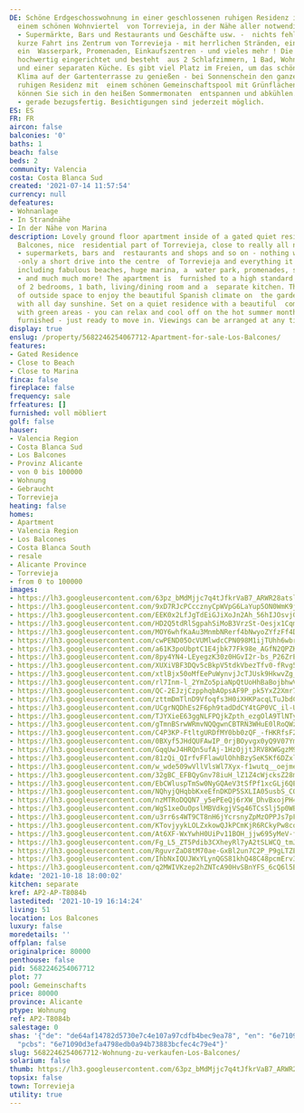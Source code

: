 ```yaml
---
DE: Schöne Erdgeschosswohnung in einer geschlossenen ruhigen Residenz in Los Balcones,
  einem schönen Wohnviertel  von Torrevieja, in der Nähe aller notwendigen Einrichtungen
  - Supermärkte, Bars und Restaurants und Geschäfte usw. -  nichts fehlt - nur eine
  kurze Fahrt ins Zentrum von Torrevieja - mit herrlichen Stränden, ein grosser Jachthafen,
  ein  Wasserpark, Promenaden, Einkaufszentren - und vieles mehr ! Die Wohnung ist
  hochwertig eingerichtet und besteht  aus 2 Schlafzimmern, 1 Bad, Wohn-/Esszimmer
  und einer separaten Küche. Es gibt viel Platz im Freien, um das schöne  spanische
  Klima auf der Gartenterrasse zu genießen - bei Sonnenschein den ganzen Tag. In einer
  ruhigen Residenz mit  einem schönen Gemeinschaftspool mit Grünflächen gelegen -
  können Sie sich in den heißen Sommermonaten  entspannen und abkühlen. Komplett möbliert
  - gerade bezugsfertig. Besichtigungen sind jederzeit möglich.
ES: ES
FR: FR
aircon: false
balconies: '0'
baths: 1
beach: false
beds: 2
community: Valencia
costa: Costa Blanca Sud
created: '2021-07-14 11:57:54'
currency: null
defeatures:
- Wohnanlage
- In Strandnähe
- In der Nähe von Marina
description: Lovely ground floor apartment inside of a gated quiet residence in Los
  Balcones, nice  residential part of Torrevieja, close to really all needed amenities
  - supermarkets, bars and  restaurants and shops and so on - nothing will be missed
  -only a short drive into the centre  of Torrevieja and everything it has to offer
  including fabulous beaches, huge marina, a  water park, promenades, shopping malls
  - and much much more! The apartment is  furnished to a high standard and consists
  of 2 bedrooms, 1 bath, living/dining room and a  separate kitchen. There is plenty
  of outside space to enjoy the beautiful Spanish climate on  the garden terrace -
  with all day sunshine. Set on a quiet residence with a beautiful  communal pool
  with green areas - you can relax and cool off on the hot summer months.  Comes fully
  furnished - just ready to move in. Viewings can be arranged at any time.
display: true
enslug: /property/5682246254067712-Apartment-for-sale-Los-Balcones/
features:
- Gated Residence
- Close to Beach
- Close to Marina
finca: false
fireplace: false
frequency: sale
frfeatures: []
furnished: voll möbliert
golf: false
hauser:
- Valencia Region
- Costa Blanca Sud
- Los Balcones
- Provinz Alicante
- von 0 bis 100000
- Wohnung
- Gebraucht
- Torrevieja
heating: false
homes:
- Apartment
- Valencia Region
- Los Balcones
- Costa Blanca South
- resale
- Alicante Province
- Torrevieja
- from 0 to 100000
images:
- https://lh3.googleusercontent.com/63pz_bMdMjjc7q4tJfkrVaB7_ARWR28atslxTQjVUz_Kg7BQnP3tog4gDkmH707f0HqBzR60zj_2IadCWc60EIHB9y5jDaZMHg=w640-rj-e30-l100
- https://lh3.googleusercontent.com/9xD7RJcPCccznyCpWVpG6LaYup5ON0WmK9j9RfkCOhPJC9bQtKeCzb108Fl0fb-UloRmFdLbe1E6u5KemJcK8o968jEW2GnG=w640-rj-e30-l100
- https://lh3.googleusercontent.com/EEK0x2LfJgTdEiGJiXoJn2Ah_56hIJOsvjGhu9o8WxpeOszes0cdrZdSs1bWqRW-g03orIeMmMX73Ir5AK2Y4NxPrEWMnvM=w640-rj-e30-l100
- https://lh3.googleusercontent.com/HD2Q5tdRlSgpahSiMoB3VrzSt-Oesjx1CqmxgmbRDKQ0hlxVMSTM39F6c88wg9_uk75g4gEZvllgr-G4VM342YP67ZuO7U4cYw=w640-rj-e30-l100
- https://lh3.googleusercontent.com/MOY6whfKaAu3MnmbNRerf4bNwyoZYfzFf4DJOymf5VBSUPltRCxXxoIRwujuOIS7NI-cPj0-JLSVEBAqwqm4iejhQ8nbenkfPQ=w640-rj-e30-l100
- https://lh3.googleusercontent.com/cwPEND05OcVUMlwdcCPN098M1ijTUhh6wbrgkZh4HIwuz5efS_5VPB7EXW--mS40AYBjlETgu-jE42hBeBjkp_QQbnXjCHScMQ=w640-rj-e30-l100
- https://lh3.googleusercontent.com/a61K3poUbptC1E4jbk77Fk98e_AGfN2QPZKLuwc3SmjV17n4jIXr2RZgHwzZzEexdquRWfpRUT8UXMxGS30wSZIw_7CZ0vj0ug=w640-rj-e30-l100
- https://lh3.googleusercontent.com/8py4YN4-LEyegzK30z0HGvI2r-bs_P26ZrEsYKFv8gheo1xt6kvzdAAzGa27SMxr-d5_hhXOddx5c_tEWLdFdAWhzTBiSFfQzQ=w640-rj-e30-l100
- https://lh3.googleusercontent.com/XUXiVBF3DQv5cBkpV5tdkVbezTfv0-fRvg57He5vs2FX9yT3It1yMccsaaJ61h_9MZUl8ZY2nYXREhiW-ZPqllYdg-jLSZcNtsw=w640-rj-e30-l100
- https://lh3.googleusercontent.com/xtlBjx50oMfEePuWynvjJcTJUsk9HkwvZg_YzpxVVsMVh4jpHZHa5_mn1SnRUQdrrv2aSQ1Su9A76Ti2-xjGWa3FK1OYkAMokD4=w640-rj-e30-l100
- https://lh3.googleusercontent.com/rl7Inm-l_2YmZo5piaNpQtUoHhBaBojbhwVDae97BXXXa5KLC5irvIKGk6a5ThGUgDCFJhpfNNHYhUtbqLkM3ffGR4ZVZUlhdQ=w640-rj-e30-l100
- https://lh3.googleusercontent.com/QC-2EJzjCzpphqbAOpsAF9P_pk5YxZ2Xmr7Vv0qgHfoAzKxF-w0RX_lTiiEJs5Un6RwgCEeZBtJxSzLt_o6zN2-wbxSrmelW=w640-rj-e30-l100
- https://lh3.googleusercontent.com/zttmDmTlnD9Vfoqfs3H0iXHKPacqLTuJbdCNwNrSlRReJ2UKOd_Pz4igpfv-s2MC2jxP3CkC7dO4kY9pyTyfCSOnsPm_JMlr7Q=w640-rj-e30-l100
- https://lh3.googleusercontent.com/UCgrNQDhEs2F6ph9tadDdCY4tGP0VC_il-Ub6HOug6n5sLxQmR9NMwkohonyNWVaK0OFEcRneVAggCO9AzSz9KPUsuTi3KXlNGc=w640-rj-e30-l100
- https://lh3.googleusercontent.com/TJYXieE63ggNLFPQjkZpth_ezgOlA9TlNTywW9HPky1ytGd5Kt3LvQ0H7N3uXIiFyhgMVh0jHU1vfjIdDsqr7Afb_ckEoolv9A=w640-rj-e30-l100
- https://lh3.googleusercontent.com/gTmnBSrwWRmvNQQgwnCBTRN3WHuE0lRoQWzN7Iysl9GreCfQZI_E8mI8U1QlVt7WPF5h8o0m2Dk-nSvvuWuK9BOvlwU9ZMlmyg=w640-rj-e30-l100
- https://lh3.googleusercontent.com/C4P3KP-FtltgURDfMY0bb0zQF_-fHKRfsF2EcTc5Cbwbd1WhRCezdNaMAM0YAtP9_Ta9XD9mOBuFv-Mq9IWzTH9COQyOTXTBfg=w640-rj-e30-l100
- https://lh3.googleusercontent.com/0BXyf5JHdQUFAwIP_0rjBOyvgx0yQ9V07Ym8AohE4BLAQTd0GKnkXMnj0b-a4ZctiT6zkjdUaBMmPq3IQBCz8m1IOhXFh3oAhA=w640-rj-e30-l100
- https://lh3.googleusercontent.com/GqqUwJ4HRQn5ufAj-1HzOjjtJRV8KWGgzM9AowE-tzvK9Ak6gfi13j9UqJiXAThtgzfOEpsD-zQ0aYj63BziJdbKHDc-G5h4iQ=w640-rj-e30-l100
- https://lh3.googleusercontent.com/81zQi_QIrfvFFlawUlOhhBzySeK5Kf6DZxlLNkDoRjWyAhd6q98kWqGb7etHIqDgjkxQQ4ZbPot3bT9GsMOXTKBPQ6oLcQjFqw=w640-rj-e30-l100
- https://lh3.googleusercontent.com/w_wde509wVllVlsWl7Xyx-f1wutq__oejmeboZgVVhm2zBsahei7PwHRaTrTiJjPCeS9zGI-k4MgDcq6r9b0laWVkdLGwj6i8FY=w640-rj-e30-l100
- https://lh3.googleusercontent.com/32gBC_EFBQyGnv78iuH_lZ1Z4cWjcksZ28mgNqHCGGxpgdEth1f66Rak_8GlVM44Gs9dySgNdHE7NoURYheQQ_tPbx38RRlRlA=w640-rj-e30-l100
- https://lh3.googleusercontent.com/EbCWluspTmSw0NyGQAeV3tSfPf1xcGLj6QEkJYy8qt3NSpIPY-Z55q0i7Wz8e1waehCqHe75tMZZI8xhOKDYG0GhcsW2msnRmg=w640-rj-e30-l100
- https://lh3.googleusercontent.com/NQhyjQHqbbKxeEfnDKDP5SXLIA05usbS_CQgC41XwK-RHYiMn6LGD5OSe6aaQCE9pGVEdTaZWr6538K1y_pw_0_YTmqtxuN9=w640-rj-e30-l100
- https://lh3.googleusercontent.com/nzMTRoDQQN7_y5ePEeQj6rXW_DhvBxojPH4klxn_3lkAm5Qv5ArTdYrGwkxN-lJfnSYWlEM-WXfzbQaEBrgzG2C8Fo_klfns=w640-rj-e30-l100
- https://lh3.googleusercontent.com/WgS1xeOuOpslMBVdkgjVSg46TCsSlj5p0WBX9djuQQxm3an1MZKFIsNH0PbCL3mPAecHHmkH1U9d2O1Uou3hIDGPkxRe5-TbzCk=w640-rj-e30-l100
- https://lh3.googleusercontent.com/u3rr6s4WT9CT8nH6jYcrsnyZpMzOPPJs7pF51oQC1N8blB7tp9A3Lle4_Yh8Nn9dwGhJ0d3yG7317cZOCZp7u37Ur-NaI11bBTQ=w640-rj-e30-l100
- https://lh3.googleusercontent.com/KTovjyykLOLZxkowQJkPCmKjR6RCkyPw8cqz3VwxNAFlj0sChU2h63RKwFriU7lR6apzqxISlCm_8DKhsFarmLCXfad8IgfTqA=w640-rj-e30-l100
- https://lh3.googleusercontent.com/At6XF-WxYwhH0UiPv11BOH_jjw695yMeV-fOkIaXjn8Do2C5doSFLPRCPsx1fOt-Nlt8gaHW0c0F4cOObXaSEIMj3v11Sl6WXw=w640-rj-e30-l100
- https://lh3.googleusercontent.com/Fg_L5_ZT5Pdib3CXheyRl7yA2tSLWCQ_tmJReQZfuAMfLq3AoojowAtEgA5httzAAU0QufKDe9SVGuWxdcOFyBdjHfFNdmeycw=w640-rj-e30-l100
- https://lh3.googleusercontent.com/RguvrZaD8tM70ae-GxBl2un7C2P_P9gLTZELfXNWtfMI6ah7XvzOkigufsCiNFAhmQjwfrC58Z8xUnCZmoFNW5xYJhaYLiffCA=w640-rj-e30-l100
- https://lh3.googleusercontent.com/IhbNxIQUJWxYLynQGS81khQ48C48pcmErv3jFrImIeX6ZWdCGxFEufHtPhRu0dymCllVAwaefMxvRRmto9CfTkAkdwsEbTp_aA=w640-rj-e30-l100
- https://lh3.googleusercontent.com/q2MWIVKzep2hZNTcA90HvSBnYFS_6cQ6l5B8g30q_0jD_yXE6yQSix6BubBrciNibY7swYulrToMJO0nOqOL_FkiT_-VXhAH7g=w640-rj-e30-l100
kdate: '2021-10-18 18:00:02'
kitchen: separate
kref: AP2-AP-T8084b
lastedited: '2021-10-19 16:14:24'
living: 51
location: Los Balcones
luxury: false
moredetails: ''
offplan: false
originalprice: 80000
penthouse: false
pid: 5682246254067712
plot: 77
pool: Gemeinschafts
price: 80000
province: Alicante
ptype: Wohnung
ref: AP2-T8084b
salestage: 0
shas: '{"de": "de64af14782d5730e7c4e107a97cdfb4bec9ea78", "en": "6e71090d3efa4798edb0a94b73883bcfec4c79e4",
  "pcbs": "6e71090d3efa4798edb0a94b73883bcfec4c79e4"}'
slug: 5682246254067712-Wohnung-zu-verkaufen-Los-Balcones/
solarium: false
thumb: https://lh3.googleusercontent.com/63pz_bMdMjjc7q4tJfkrVaB7_ARWR28atslxTQjVUz_Kg7BQnP3tog4gDkmH707f0HqBzR60zj_2IadCWc60EIHB9y5jDaZMHg=w400-h240-n-rj-e30-l100
topsix: false
town: Torrevieja
utility: true
---
```

